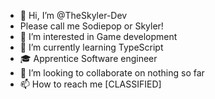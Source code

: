- 👋 Hi, I’m @TheSkyler-Dev
- Please call me Sodiepop or Skyler!
- 👀 I’m interested in Game development
- 🌱 I’m currently learning TypeScript
- 🎓 Apprentice Software engineer 
- 💞️ I’m looking to collaborate on nothing so far
- 📫 How to reach me [CLASSIFIED]

<!---
WhiteyCodes/WhiteyCodes is a ✨ special ✨ repository because its `README.md` (this file) appears on your GitHub profile.
You can click the Preview link to take a look at your changes.
--->
